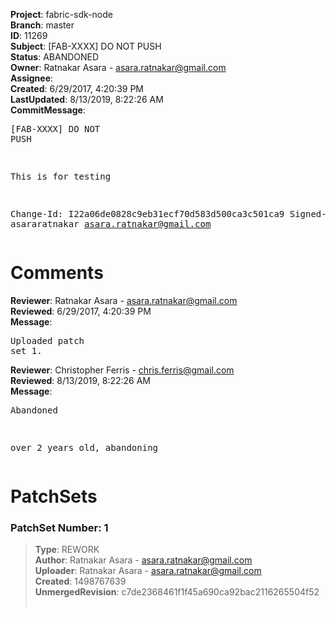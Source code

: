 <strong>Project</strong>: fabric-sdk-node<br><strong>Branch</strong>: master<br><strong>ID</strong>: 11269<br><strong>Subject</strong>: [FAB-XXXX] DO NOT PUSH<br><strong>Status</strong>: ABANDONED<br><strong>Owner</strong>: Ratnakar Asara - asara.ratnakar@gmail.com<br><strong>Assignee</strong>:<br><strong>Created</strong>: 6/29/2017, 4:20:39 PM<br><strong>LastUpdated</strong>: 8/13/2019, 8:22:26 AM<br><strong>CommitMessage</strong>:<br><pre>[FAB-XXXX] DO NOT PUSH

This is for testing

Change-Id: I22a06de0828c9eb31ecf70d583d500ca3c501ca9
Signed-off-by: asararatnakar <asara.ratnakar@gmail.com>
</pre><h1>Comments</h1><strong>Reviewer</strong>: Ratnakar Asara - asara.ratnakar@gmail.com<br><strong>Reviewed</strong>: 6/29/2017, 4:20:39 PM<br><strong>Message</strong>: <pre>Uploaded patch set 1.</pre><strong>Reviewer</strong>: Christopher Ferris - chris.ferris@gmail.com<br><strong>Reviewed</strong>: 8/13/2019, 8:22:26 AM<br><strong>Message</strong>: <pre>Abandoned

over 2 years old, abandoning</pre><h1>PatchSets</h1><h3>PatchSet Number: 1</h3><blockquote><strong>Type</strong>: REWORK<br><strong>Author</strong>: Ratnakar Asara - asara.ratnakar@gmail.com<br><strong>Uploader</strong>: Ratnakar Asara - asara.ratnakar@gmail.com<br><strong>Created</strong>: 1498767639<br><strong>UnmergedRevision</strong>: c7de2368461f1f45a690ca92bac2116265504f52<br><br></blockquote>
